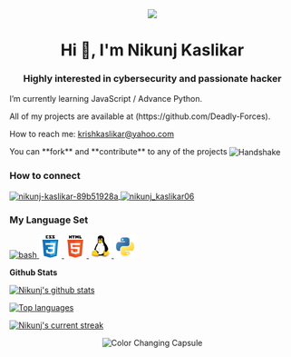 <br/>  
<div align="center">
<img src="https://komarev.com/ghpvc/?username=Deadly-Forces&&style=flat-square" align="center" />
</div>  
<h1 align="center">Hi 👋, I'm Nikunj Kaslikar</h1>
<h3 align="center">Highly interested in cybersecurity and passionate hacker</h3>
<p align="left">
I’m currently learning JavaScript / Advance Python.
</p>
<p align="left">
All of my projects are available at (https://github.com/Deadly-Forces).
</p>
<p align="left">
How to reach me: <a href="mailto:krishkaslikar@yahoo.com">krishkaslikar@yahoo.com</a>
</p>
<p aling="left">
You can **fork** and **contribute** to any of the projects <img src="https://raw.githubusercontent.com/Tarikul-Islam-Anik/Animated-Fluent-Emojis/master/Emojis/Hand%20gestures/Handshake.png" alt="Handshake" width="25" height="25" align="center"
</p>
<h3 align="left">How to connect</h3>
<p align="left">
<a href="https://linkedin.com/in/nikunj-kaslikar-89b51928a" target="_blank">
<img align="center" src="https://pngimg.com/uploads/linkedIn/linkedIn_PNG7.png" alt="nikunj-kaslikar-89b51928a" height="30" width="40" />
</a>
<a href="https://www.instagram.com/nikunj_kaslikar06/?next=%2F" target="_blank">
<img align="center" src="https://cdn140.picsart.com/236903701090212.png?r1024x1024" alt="nikunj_kaslikar06" height="30" width="40" />
</a>
</p>
<h3 align="left">My Language Set</h3>
<p align="left"> 
<a href="https://www.gnu.org/software/bash/" target="_blank" rel="noreferrer"> 
<img src="https://freepngdesign.com/content/uploads/images/p-2744-3-bash-logo-png-transparent-logo-848251298474.png" alt="bash" width="50" height="40"/> 
</a> 
<a href="https://www.w3schools.com/css/" target="_blank" rel="noreferrer"> 
<img src="https://raw.githubusercontent.com/devicons/devicon/master/icons/css3/css3-original-wordmark.svg" alt="css3" width="40" height="40"/> 
</a> 
<a href="https://www.w3.org/html/" target="_blank" rel="noreferrer"> 
<img src="https://raw.githubusercontent.com/devicons/devicon/master/icons/html5/html5-original-wordmark.svg" alt="html5" width="40" height="40"/> 
</a> 
<a href="https://www.linux.org/" target="_blank" rel="noreferrer"> 
<img src="https://raw.githubusercontent.com/devicons/devicon/master/icons/linux/linux-original.svg" alt="linux" width="40" height="40"/> 
</a> 
<a href="https://www.python.org" target="_blank" rel="noreferrer"> 
<img src="https://raw.githubusercontent.com/devicons/devicon/master/icons/python/python-original.svg" alt="python" width="40" height="40"/> 
</a> 
</p>
<b>Github Stats</b>

[![Nikunj's github stats](https://bad-apple-github-readme.vercel.app/api?username=deadly-Forces&show_icons=true&count_private=true&line_height=20&icon_color=00b3ff&theme=blue-green&title_color=00b3ff)](#)

[![Top languages](https://github-readme-mwendwa.vercel.app/api/top-langs/?username=Deadly-Forces&layout=compact&count_private=true&theme=blue-green&title_color=00b3ff)](#)

[![Nikunj's current streak](https://streak-stats.demolab.com/?user=Deadly-Forces&count_private=true&theme=blue-green&title_color=00b3ff)](#)
<p align="center">
    <img src="https://capsule-render.vercel.app/api?type=waving&color=gradient&height=100&section=footer" alt="Color Changing Capsule" />
</p>
 

<!---
Leisure-krish/Leisure-krish is a ✨ special ✨ repository because its `README.md` (this file) appears on your GitHub profile.
You can click the Preview link to take a look at your changes.
--->
